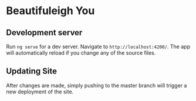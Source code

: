 # Beautifuleigh You

## Development server

Run `ng serve` for a dev server. Navigate to `http://localhost:4200/`. The app will automatically reload if you change any of the source files.

## Updating Site

After changes are made, simply pushing to the master branch will trigger a new deployment of the site.
